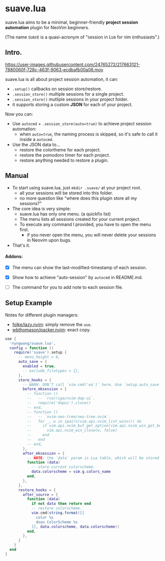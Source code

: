 suave.lua
===


suave.lua aims to be a minimal,
beginner-friendly **project session automation** plugin
for NeoVim beginners.

(The name `SUAVE` is a quasi-acronym of "`S`ession in L`UA` for `V`im `E`nthusiasts".)  


## Intro.


https://user-images.githubusercontent.com/24765272/217663121-7880060f-728c-463f-9063-ecdbafb00a06.mov



suave.lua is all about project session automation, it can:

- `.setup()` callbacks on session store/restore.
- `.session_store()` multiple sessions for a single project.
- `.session_store()` mutliple sessions in your project folder.
- it supports storing a custom **JSON** for each of your project.


Now you can:

- Use `autocmd` + `.session_store(auto=true)` to achieve project session automation:
  - when `auto=true`, the naming process is skipped, so it's safe to call it inside a `autocmd`.
- Use the JSON data to...
  - restore the colortheme for each project.
  - restore the pomodoro timer for each project.
  - restore anything needed to restore a plugin.


## Manual

- To start using suave.lua, just `mkdir .suave/` at your project root.
  - all your sessions will be stored into this folder.
  - no more question like "where does this plugin store all my sessions?"
- The core idea is very simple:
  - suave.lua has only one menu. (a quickfix list)
  - The menu lists all sessions created for your current project.
  - To execute any command I provided, you have to open the menu first.
    - if you never open the menu, you will never delete your sessions in Neovim upon bugs.
- That's it.


#### Addons:

- [x] The menu can show the last-modified-timestamp of each session.
- [x] Show how to achieve "auto-session" by `autocmd` in README.md.
- [ ] The command for you to add note to each session file.


## Setup Example

Notes for different plugin managers:
- [folke/lazy.nvim](https://github.com/folke/lazy.nvim): simply remove the `use`.
- [wbthomason/packer.nvim](https://github.com/wbthomason/packer.nvim): exact copy.


```lua
use {
  'nyngwang/suave.lua',
  config = function ()
    require('suave').setup {
      -- menu_height = 6,
      auto_save = {
        enabled = true,
        -- exclude_filetypes = {},
      },
      store_hooks = {
        -- WARN: DON'T call `vim.cmd('wa')` here. Use `setup.auto_save` instead. (See #4)
        before_mksession = {
          -- function ()
          --   -- `rcarriga/nvim-dap-ui`.
          --   require('dapui').close()
          -- end,
          -- function ()
          --   -- `nvim-neo-tree/neo-tree.nvim`.
          --   for _, w in ipairs(vim.api.nvim_list_wins()) do
          --     if vim.api.nvim_buf_get_option(vim.api.nvim_win_get_buf(w), 'ft') == 'neo-tree' then
          --       vim.api.nvim_win_close(w, false)
          --     end
          --   end
          -- end,
        },
        after_mksession = {
          -- NOTE: the `data` param is Lua table, which will be stored in json format under `.suave/` folder.
          function (data)
            -- store current colorscheme.
            data.colorscheme = vim.g.colors_name
          end,
        },
      },
      restore_hooks = {
        after_source = {
          function (data)
            if not data then return end
            -- restore colorscheme.
            vim.cmd(string.format([[
              color %s
              doau ColorScheme %s
            ]], data.colorscheme, data.colorscheme))
          end,
        },
      }
    }
  end
}
```
